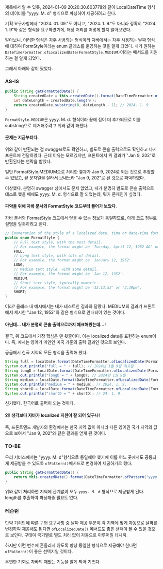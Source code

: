 
제목에서 알 수 있듯, 2024-01-09 20:20:30.603778와 같이 LocalDateTime 형식의 데이터를 "yyyy. M. d" 형식으로 파싱하여 제공하려고 한다.

기획 요구사항에서 "2024. 01. 09."도 아니고, "2024. 1. 9."도 아니라 정확히 "2024. 1. 9"와 같은 형식을 요구하였기에, 해당 처리를 어떻게 할지 알아보았다.

알아보니, 이러한 형식은 자주 사용되는 형식이라 자바에서는 자주 사용하는 날짜 형식에 대하여 FormStyle이라는 enum 클래스를 운영하는 것을 알게 되었다. 내가 원하는 `DateTimeFormatter.ofLocalizedDate(FormatStyle.MEDIUM)`이라는 메서드를 지원하는 걸 알게 되었다.

그래서 아래와 같이 짰었다.

### AS-IS

```java
public String getFormattedDate() {  
    String createdDate = this.createdDate().format(DateTimeFormatter.ofLocalizedDate(FormatStyle.MEDIUM));
    int dateLength = createdDate.length();
	return createdDate.substring(0, dateLength - 1); // 2024. 1. 9
}
```

`FormatStyle.MEDIUM`은 yyyy. M. d. 형식이라 끝에 점이 더 추가되므로 이를 substring으로 제거해주려고 위와 같이 해줬다.

#### 문제는 지금부터다.

위와 같이 반환되는 걸 swagger로도 확인하고, 별도로 콘솔 출력으로도 확인하고 나서 프론트에 전달하였다. 근데 이유는 모르겠지만, 프론트에서 위 결과가 "Jan 9, 202"로 반환된다는 연락을 받았다.

일단 FormatStyle.MEDIUM으로 처리한 결과가 Jan 9, 2024로 되는 것으로 추정할 수 있었고, 끝 문자열을 잘라서 보내느라 "Jan 9, 202"로 된 것으로 파악하였다.

이상했다. 분명히 swagger 상에서도 문제 없었고, 내가 분명히 별도로 콘솔 출력으로 테스트 했을 때에도 yyyy. M. d. 형식으로 잘 되었는데, 뭐가 문제인가 싶었다.

#### 파악을 위해 자바 문서와 FormatStyle 코드부터 들어가 보았다.
자바 문서와 FormatStyle 코드에서 얻을 수 있는 정보가 동일하므로, 아래 코드 첨부로 설명을 일축하려고 한다.
```java
// Enumeration of the style of a localized date, time or date-time formatter.
public enum FormatStyle {  
    // Full text style, with the most detail.
    // For example, the format might be 'Tuesday, April 12, 1952 AD' or '3:30:42pm PST'.
    FULL,  
    // Long text style, with lots of detail.
    // For example, the format might be 'January 12, 1952'.
    LONG,  
    // Medium text style, with some detail.
    // For example, the format might be 'Jan 12, 1952'.
    MEDIUM,  
	// Short text style, typically numeric.
	// For example, the format might be '12.13.52' or '3:30pm'.
	SHORT;  
}
```
어라? 클래스 내 예시에서는 내가 테스트한 결과와 달랐다. MEDIUM의 결과가 프론트에서 제시한 "Jan 12, 1952"와 같은 형식으로 안내되어 있는 것이다.

#### 아닌데... 내가 분명히 콘솔 출력으로까지 체크해봤는데...!

결국, 위 코드에서 가장 핵심은 맨 윗줄이다. 이는 localized date를 표현하는 enum이다. 즉, 예시는 영어가 메인인 미국 기준의 출력 결과인 것으로 보인다.

궁금해서 한국 지역의 모든 형식을 출력해 봤다.

```java
String full = localDate.format(DateTimeFormatter.ofLocalizedDate(FormatStyle.FULL));  
System.out.println("full = " + full); // 2024년 1월 9일 화요일  
String longD = localDate.format(DateTimeFormatter.ofLocalizedDate(FormatStyle.LONG));  
System.out.println("longD = " + longD); // 2024년 1월 9일  
String medium = localDate.format(DateTimeFormatter.ofLocalizedDate(FormatStyle.MEDIUM));  
System.out.println("medium = " + medium); // 2024. 1. 9.  
String shortD = localDate.format(DateTimeFormatter.ofLocalizedDate(FormatStyle.SHORT));  
System.out.println("shortD = " + shortD); // 24. 1. 9.
```
신기했다. 한국어로 출력이 되는 것이다.

#### 와! 생각보다 자바가 localized 지원이 잘 되어 있구나!

즉, 프론트엔드 개발자의 환경에서는 한국 지역 값이 아니라 다른 영어권 국가 지역의 값으로 보여서 "Jan 9, 202"와 같은 결과를 얻게 된 것이다.

### TO-BE
우리 서비스에서는 "yyyy. M. d"형식으로 통일해야 했기에 이를 어느 곳에서도 공통되게 제공받을 수 있도록 `ofPattern()`메서드로 변경하여 제공하기로 했다.

```java
public String getFormattedDate() {  
    return this.createdDate().format(DateTimeFormatter.ofPattern("yyyy. M. d"));  
}
```

위와 같이 처리하면 지역에 관계없이 모두 `yyyy. M. d` 형식으로 제공받게 된다. length를 추출하여 파싱해줄 필요도 없다.

### 레슨런
만약 기획안에 따른 구현 요구사항 중 날짜 제공 부분이 각 지역에 맞게 자동으로 날짜를 변경하여 제공해도 된다면 `ofLocalizedDate()` 메서드도 좋은 선택이 될 수 있을 것으로 보인다. 구태여 국가별로 별도 처리 없이 자동으로 이루어질 테니까.

하지만 이런 변수에 흔들리지 않도록 항상 동일한 형식으로 제공해야 한다면 `ofPattern()`이 좋은 선택지일 것이다.

우연한 기회로 자바의 재밌는 기능을 알게 되어 기쁘다.